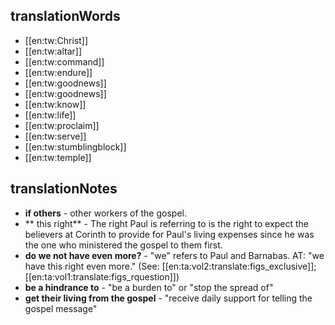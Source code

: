 ## translationWords

* [[en:tw:Christ]]
* [[en:tw:altar]]
* [[en:tw:command]]
* [[en:tw:endure]]
* [[en:tw:goodnews]]
* [[en:tw:goodnews]]
* [[en:tw:know]]
* [[en:tw:life]]
* [[en:tw:proclaim]]
* [[en:tw:serve]]
* [[en:tw:stumblingblock]]
* [[en:tw:temple]]

## translationNotes

* **if others** - other workers of the gospel.
* ** this right** - The right Paul is referring to is the right to expect the believers at Corinth to provide for Paul's living expenses since he was the one who ministered the gospel to them first.
* **do we not have even more?** - "we" refers to Paul and Barnabas. AT: "we have this right even more." (See: [[en:ta:vol2:translate:figs_exclusive]]; [[en:ta:vol1:translate:figs_rquestion]])
* **be a hindrance to** - "be a burden to" or "stop the spread of"
* **get their living from the gospel** - "receive daily support for telling the gospel message"

